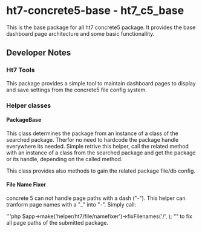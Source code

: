 # ht7-concrete5-base - ht7_c5_base #

This is the base package for all ht7 concrete5 package. It provides the base dashboard page
architecture and some basic functionallity.

## Developer Notes ##

### Ht7 Tools ###
This package provides a simple tool to maintain dashboard pages to display and save
settings from the concrete5 file config system.

### Helper classes ###

#### PackageBase ####
This class determines the package from an instance of a class of the searched package.
Therfor no need to hardcode the package handle everywhere its needed. Simple retrive
this helper, call the related method with an instance of a class from the searched
package and get the package or its handle, depending on the called method.

This class provides also methods to gain the related package file/db config.

#### File Name Fixer ####
concrete 5 can not handle page paths with a dash ("-"). This helper can tranform page names with a "_"
into "-". Simply call:

'''php
$app->make('helper/ht7/file/namefixer')->fixFilenames('/', <pkgHandle>);
'''
to fix all page paths of the submitted package.
